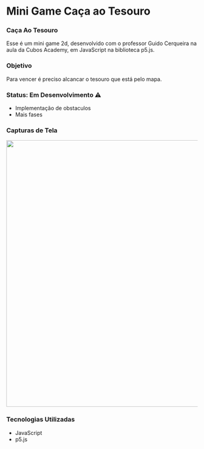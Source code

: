 <h1> Mini Game Caça ao Tesouro</h1>


### Caça Ao Tesouro
Esse é um mini game 2d, desenvolvido com o professor Guido Cerqueira na aula da Cubos Academy, em JavaScript na biblioteca p5.js.

### Objetivo 
Para vencer é preciso alcancar o tesouro que está pelo mapa.

### Status: Em Desenvolvimento ⚠️
+ Implementação de obstaculos
+ Mais fases

### Capturas de Tela 
<img src="https://github.com/Lucas-bpl/desafioo/assets/138535783/5a3f288c-6077-4f16-89ed-3faaf5a2ff13" width="700px" />


### Tecnologias Utilizadas
+ JavaScript
+ p5.js

